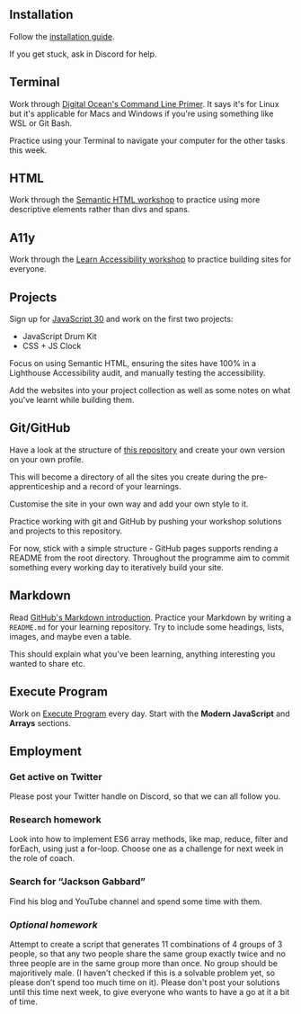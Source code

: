 ## Installation

Follow the [installation guide](/course/handbook/installation).

If you get stuck, ask in Discord for help.

## Terminal

Work through [Digital Ocean's Command Line Primer](https://www.digitalocean.com/community/tutorials/a-linux-command-line-primer). It says it's for Linux but it's applicable for Macs and Windows if you're using something like WSL or Git Bash.

Practice using your Terminal to navigate your computer for the other tasks this week.

## HTML

Work through the [Semantic HTML workshop](/workshops/semantic-html/) to practice using more descriptive elements rather than divs and spans.

## A11y

Work through the [Learn Accessibility workshop](/workshops/learn-a11y/) to practice building sites for everyone.

## Projects

Sign up for [JavaScript 30](https://javascript30.com/) and work on the first two projects:

- JavaScript Drum Kit
- CSS + JS Clock

Focus on using Semantic HTML, ensuring the sites have 100% in a Lighthouse Accessibility audit, and manually testing the accessibility.

Add the websites into your project collection as well as some notes on what you've learnt while building them.

## Git/GitHub

Have a look at the structure of [this repository](https://github.com/fac22/project-collection) and create your own version on your own profile.

This will become a directory of all the sites you create during the pre-apprenticeship and a record of your learnings.

Customise the site in your own way and add your own style to it.

Practice working with git and GitHub by pushing your workshop solutions and projects to this repository.

For now, stick with a simple structure - GitHub pages supports rending a README from the root directory. Throughout the programme aim to commit something every working day to iteratively build your site.

## Markdown

Read [GitHub's Markdown introduction](https://guides.github.com/features/mastering-markdown/). Practice your Markdown by writing a `README.md` for your learning repository. Try to include some headings, lists, images, and maybe even a table.

This should explain what you've been learning, anything interesting you wanted to share etc.

## Execute Program

Work on [Execute Program](https://www.executeprogram.com/) every day. Start with the **Modern JavaScript** and **Arrays** sections.

## Employment

### Get active on Twitter

Please post your Twitter handle on Discord, so that we can all follow you.

### Research homework

Look into how to implement ES6 array methods, like map, reduce, filter and forEach, using just a for-loop. Choose one as a challenge for next week in the role of coach.

### Search for “Jackson Gabbard”

Find his blog and YouTube channel and spend some time with them.

### _Optional homework_

Attempt to create a script that generates 11 combinations of 4 groups of 3 people, so that any two people share the same group exactly twice and no three people are in the same group more than once. No group should be majoritively male. (I haven’t checked if this is a solvable problem yet, so please don’t spend too much time on it). Please don't post your solutions until this time next week, to give everyone who wants to have a go at it a bit of time.
